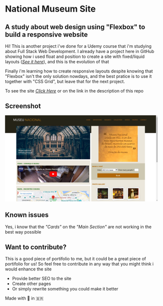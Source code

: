 # National Museum Site

## A study about web design using "Flexbox" to build a responsive website

Hi! This is another project i've done for a Udemy course that i'm studying about Full Stack Web Development. I already have a project here in GitHub showing how i used float and position to create a site with fixed/liquid layouts ([_See it here_](https://gudaoliveira.github.io/Chale-Hotel-Site)), and this is the evolution of that

Finally i'm learning how to create responsive layouts despite knowing that "Flexbox" isn't the only solution nowdays, and the best pratice is to use it together with "CSS Grid", but leave that for the next project.

To see the site [_Click Here_](https://gudaoliveira.github.io/Nacional-Museum-Site/) or on the link in the description of this repo

## Screenshot
![Screenshot of the page](screenshot.jpg)

## Known issues

Yes, i know that the _"Cards"_ on the _"Main Section"_ are not working in the best way possible

## Want to contribute?

This is a good piece of portifolio to me, but it could be a great piece of portifolio for us! So feel free to contribute in any way that you might think i would enhance the site

* Provide better SEO to the site
* Create other pages
* Or simply rewrite something you could make it better

Made with 💞 in :brazil:
